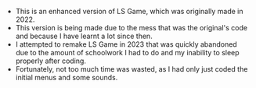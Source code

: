  - This is an enhanced version of LS Game, which was originally made in 2022.
 - This version is being made due to the mess that was the original's code and because I have learnt a lot since then.
 - I attempted to remake LS Game in 2023 that was quickly abandoned due to the amount of schoolwork I had to do and my inability to sleep properly after coding.
 - Fortunately, not too much time was wasted, as I had only just coded the initial menus and some sounds.
